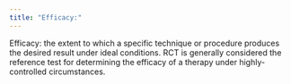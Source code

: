 ```yaml
---
title: "Efficacy:"
---
```

Efficacy: the extent to which a specific technique or procedure produces the desired result under ideal conditions.
RCT is generally considered the reference test for determining the efficacy of a therapy under highly-controlled circumstances.

